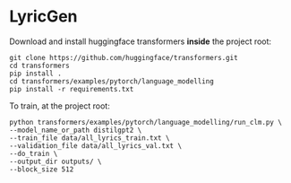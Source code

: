 # LyricGen
Download and install huggingface transformers **inside** the project root:  
```console
git clone https://github.com/huggingface/transformers.git  
cd transformers  
pip install .  
cd transformers/examples/pytorch/language_modelling  
pip install -r requirements.txt
```  

To train, at the project root:
```console
python transformers/examples/pytorch/language_modelling/run_clm.py \  
--model_name_or_path distilgpt2 \  
--train_file data/all_lyrics_train.txt \
--validation_file data/all_lyrics_val.txt \
--do_train \
--output_dir outputs/ \
--block_size 512
```


